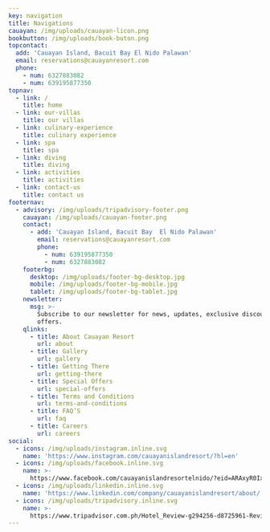 ```yaml
---
key: navigation
title: Navigations
cauayan: /img/uploads/cauayan-licon.png
bookbutton: /img/uploads/book-buton.png
topcontact:
  add: 'Cauayan Island, Bacuit Bay El Nido Palawan'
  email: reservations@cauayanresort.com
  phone:
    - num: 6327883082
    - num: 639195877350
topnav:
  - link: /
    title: home
  - link: our-villas
    title: our villas
  - link: culinary-experience
    title: culinary experience
  - link: spa
    title: spa
  - link: diving
    title: diving
  - link: activities
    title: activities
  - link: contact-us
    title: contact us
footernav:
  - advisory: /img/uploads/tripadvisory-footer.png
    cauayan: /img/uploads/cauayan-footer.png
    contact:
      - add: 'Cauayan Island, Bacuit Bay  El Nido Palawan'
        email: reservations@cauayanresort.com
        phone:
          - num: 639195877350
          - num: 6327883082
    footerbg:
      desktop: /img/uploads/footer-bg-desktop.jpg
      mobile: /img/uploads/footer-bg-mobile.jpg
      tablet: /img/uploads/footer-bg-tablet.jpg
    newsletter:
      msg: >-
        Subscribe to our newsletter for news, updates, exclusive discounts and
        offers.
    qlinks:
      - title: About Cauayan Resort
        url: about
      - title: Gallery
        url: gallery
      - title: Getting There
        url: getting-there
      - title: Special Offers
        url: special-offers
      - title: Terms and Conditions
        url: terms-and-conditions
      - title: FAQ’S
        url: faq
      - title: Careers
        url: careers
social:
  - icons: /img/uploads/instagram.inline.svg
    name: 'https://www.instagram.com/cauayanislandresort/?hl=en'
  - icons: /img/uploads/facebook.inline.svg
    name: >-
      https://www.facebook.com/cauayanislandresortelnido/?eid=ARAxyR0Ix2z5909IWtmYlfHkf-fIu2Q1MgNM9JeHR7H2V46TvC3irwjn5sTxo5oZIqzkz_9DQV9BTF7-&timeline_context_item_type=intro_card_work&timeline_context_item_source=1551844710&fref=tag
  - icons: /img/uploads/linkedin.inline.svg
    name: 'https://www.linkedin.com/company/cauayanislandresort/about/'
  - icons: /img/uploads/tripadvisory.inline.svg
    name: >-
      https://www.tripadvisor.com.ph/Hotel_Review-g294256-d8725961-Reviews-Cauayan_Island_Resort-El_Nido_Palawan_Island_Palawan_Province_Mimaropa.html
---
```


